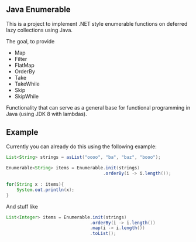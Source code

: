 Java Enumerable
----

This is a project to implement .NET style enumerable functions on deferred lazy collections using Java.

The goal, to provide

- Map
- Filter
- FlatMap
- OrderBy
- Take
- TakeWhile
- Skip
- SkipWhile

Functionality that can serve as a general base for functional programming in Java (using JDK 8 with lambdas).

Example
---

Currently you can already do this using the following example:

```java
List<String> strings = asList("oooo", "ba", "baz", "booo");            
                                                                       
Enumerable<String> items = Enumerable.init(strings)            
                                     .orderBy(i -> i.length());
                                                                       
for(String x : items){                                                 
    System.out.println(x);                                             
}                                                                      
```

And stuff like

```java
List<Integer> items = Enumerable.init(strings)            
                                .orderBy(i -> i.length()) 
                                .map(i -> i.length())     
                                .toList();                
```

